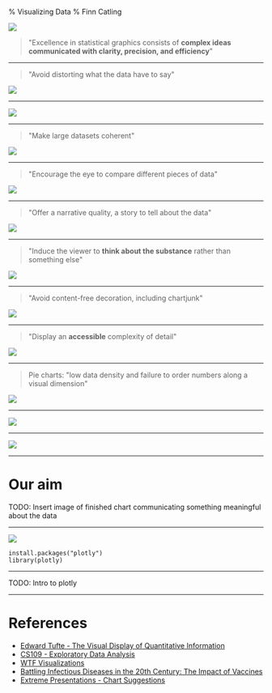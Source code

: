 % Visualizing Data
% Finn Catling

![](images/tufte.jpg)

> "Excellence in statistical graphics consists of **complex ideas communicated with clarity, precision, and efficiency**"

--------

> "Avoid distorting what the data have to say"

![](images/deceptive_scaling_1.jpg)

--------

![](images/deceptive_scaling_2.jpg)

--------

> "Make large datasets coherent"

![](images/measles.png)

--------

> "Encourage the eye to compare different pieces of data"

![](images/crosshatch_disaster.png)

--------

> "Offer a narrative quality, a story to tell about the data"

![](images/minard.png)

--------

> "Induce the viewer to **think about the substance** rather than something else"

![](images/triangle_confusion.png)

--------

> "Avoid content-free decoration, including chartjunk"

![](images/better_plots.gif)

--------

> "Display an **accessible** complexity of detail"

![](images/3d_confusion_2.jpg)

--------

> Pie charts: "low data density and failure to order numbers along a visual dimension"

![](images/piechart_horror_2.png)

--------

![](images/piechart_horror_3.png)

--------

![](images/which_chart.png)

--------

# Our aim

TODO: Insert image of finished chart communicating something meaningful about the data

--------

![](images/plotly.png)

<pre><code class="r">install.packages("plotly")
library(plotly)
</code></pre>

--------

TODO: Intro to plotly

--------

# References

- [Edward Tufte - The Visual Display of Quantitative Information](http://www.edwardtufte.com/tufte/)
- [CS109 - Exploratory Data Analysis](https://github.com/cs109/2015/blob/master/Lectures/03-EDA.pdf)
- [WTF Visualizations](http://viz.wtf/)
- [Battling Infectious Diseases in the 20th Century: The Impact of Vaccines](http://graphics.wsj.com/infectious-diseases-and-vaccines/)
- [Extreme Presentations - Chart Suggestions](http://extremepresentation.typepad.com/files/choosing-a-good-chart-09.pdf)
